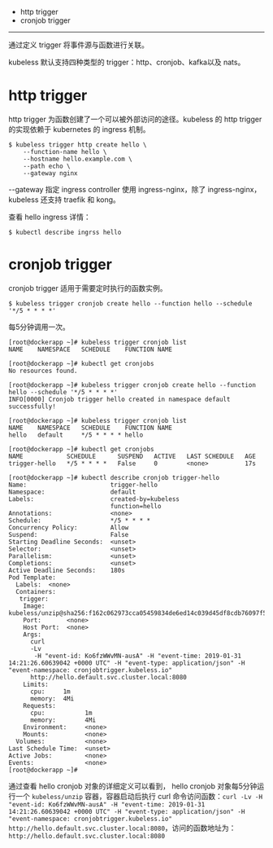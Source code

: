 * http trigger
* cronjob trigger

---

通过定义 trigger 将事件源与函数进行关联。

kubeless 默认支持四种类型的 trigger：http、cronjob、kafka以及 nats。

# http trigger

http trigger 为函数创建了一个可以被外部访问的途径。kubeless 的 http trigger 的实现依赖于 kubernetes 的 ingress 机制。

```
$ kubeless trigger http create hello \
    --function-name hello \
    --hostname hello.example.com \
    --path echo \
    --gateway nginx
```

--gateway 指定 ingress controller 使用 ingress-nginx，除了 ingress-nginx，kubeless 还支持 traefik 和 kong。

查看 hello ingress 详情：

```
$ kubectl describe ingrss hello
``` 

# cronjob trigger

cronjob trigger 适用于需要定时执行的函数实例。

```
$ kubeless trigger cronjob create hello --function hello --schedule '*/5 * * * *'
```

每5分钟调用一次。

```
[root@dockerapp ~]# kubeless trigger cronjob list
NAME	NAMESPACE	SCHEDULE	FUNCTION NAME

[root@dockerapp ~]# kubectl get cronjobs
No resources found.

[root@dockerapp ~]# kubeless trigger cronjob create hello --function hello --schedule '*/5 * * * *'
INFO[0000] Cronjob trigger hello created in namespace default successfully!

[root@dockerapp ~]# kubeless trigger cronjob list
NAME 	NAMESPACE	SCHEDULE   	FUNCTION NAME
hello	default  	*/5 * * * *	hello

[root@dockerapp ~]# kubectl get cronjobs
NAME            SCHEDULE      SUSPEND   ACTIVE   LAST SCHEDULE   AGE
trigger-hello   */5 * * * *   False     0        <none>          17s

[root@dockerapp ~]# kubectl describe cronjob trigger-hello
Name:                       trigger-hello
Namespace:                  default
Labels:                     created-by=kubeless
                            function=hello
Annotations:                <none>
Schedule:                   */5 * * * *
Concurrency Policy:         Allow
Suspend:                    False
Starting Deadline Seconds:  <unset>
Selector:                   <unset>
Parallelism:                <unset>
Completions:                <unset>
Active Deadline Seconds:    180s
Pod Template:
  Labels:  <none>
  Containers:
   trigger:
    Image:      kubeless/unzip@sha256:f162c062973cca05459834de6ed14c039d45df8cdb76097f50b028a1621b3697
    Port:       <none>
    Host Port:  <none>
    Args:
      curl
      -Lv
       -H "event-id: Ko6fzWWvMN-ausA" -H "event-time: 2019-01-31 14:21:26.60639042 +0000 UTC" -H "event-type: application/json" -H "event-namespace: cronjobtrigger.kubeless.io"
      http://hello.default.svc.cluster.local:8080
    Limits:
      cpu:     1m
      memory:  4Mi
    Requests:
      cpu:           1m
      memory:        4Mi
    Environment:     <none>
    Mounts:          <none>
  Volumes:           <none>
Last Schedule Time:  <unset>
Active Jobs:         <none>
Events:              <none>
[root@dockerapp ~]#
```

通过查看 hello cronjob 对象的详细定义可以看到， hello cronjob 对象每5分钟运行一个 `kubeless/unzip` 容器，容器启动后执行 curl 命令访问函数：`curl -Lv -H "event-id: Ko6fzWWvMN-ausA" -H "event-time: 2019-01-31 14:21:26.60639042 +0000 UTC" -H "event-type: application/json" -H "event-namespace: cronjobtrigger.kubeless.io" http://hello.default.svc.cluster.local:8080`，访问的函数地址为：`http://hello.default.svc.cluster.local:8080`

